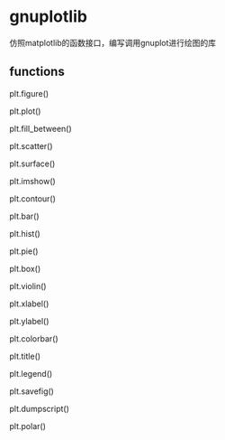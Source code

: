 # gnuplotlib

仿照matplotlib的函数接口，编写调用gnuplot进行绘图的库



## functions

plt.figure()



plt.plot()

plt.fill_between()

plt.scatter()

plt.surface()

plt.imshow()

plt.contour()

plt.bar()

plt.hist()

plt.pie()

plt.box()

plt.violin()



plt.xlabel()

plt.ylabel()

plt.colorbar()

plt.title()

plt.legend()

plt.savefig()

plt.dumpscript()



plt.polar()



